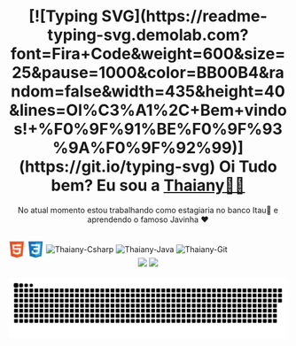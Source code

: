 ### 

<h1 align="center">
   [![Typing SVG](https://readme-typing-svg.demolab.com?font=Fira+Code&weight=600&size=25&pause=1000&color=BB00B4&random=false&width=435&height=40&lines=Ol%C3%A1%2C+Bem+vindos!+%F0%9F%91%BE%F0%9F%93%9A%F0%9F%92%99)](https://git.io/typing-svg)
Oi Tudo bem? Eu sou a
<a href="https://www.linkedin.com/in/thaiany-lopes-1865461a4/">Thaiany👩‍💻</a>
    
  </h1>
   <p align="center">
    No atual momento estou trabalhando como estagiaria no banco Itau🧡 e aprendendo o famoso Javinha ❤️

</p>
<div style="display: inline_block"><br>
  <img align="center" alt="Thaiany-HTML" height="30" src="https://raw.githubusercontent.com/devicons/devicon/master/icons/html5/html5-original.svg">
  <img align="center" alt="Thaiany-CSS" height="30" src="https://raw.githubusercontent.com/devicons/devicon/master/icons/css3/css3-original.svg">
  <img align="center" alt="Thaiany-Csharp" height="30" src="https://cdn.jsdelivr.net/gh/devicons/devicon/icons/csharp/csharp-plain.svg">
  <img align="center" alt="Thaiany-Java"  height="30"   src="https://cdn.jsdelivr.net/gh/devicons/devicon/icons/java/java-original.svg">
  <img align="center" alt="Thaiany-Git" height="30"  src="https://cdn.jsdelivr.net/gh/devicons/devicon/icons/github/github-original.svg" />

</div>

<div align="center">
  <a href="https://www.linkedin.com/in/thaiany-lopes-1865461a4/" target="_blank"><img src="https://img.shields.io/badge/-LinkedIn-%230077B5?style=for-the-badge&logo=linkedin&logoColor=white" target="_blank"></a> 
  <a href="mailto:thaianylps9460@gmail.com"><img src="https://img.shields.io/badge/-Gmail-%23333?style=for-the-badge&logo=gmail&logoColor=white" target="_blank"></a>
</div>

<br>
<picture>
  <source media="(prefers-color-scheme: dark)" srcset="https://raw.githubusercontent.com/thaianylps/thaianylps/output/github-contribution-grid-snake-dark.svg">
  <source media="(prefers-color-scheme: light)" srcset="https://raw.githubusercontent.com/thaianylps/thaianylps/output/github-contribution-grid-snake.svg">
  <img alt="github contribution grid snake animation" src="https://raw.githubusercontent.com/thaianylps/thaianylps/output/github-contribution-grid-snake.svg">
</picture>
<br><br>
